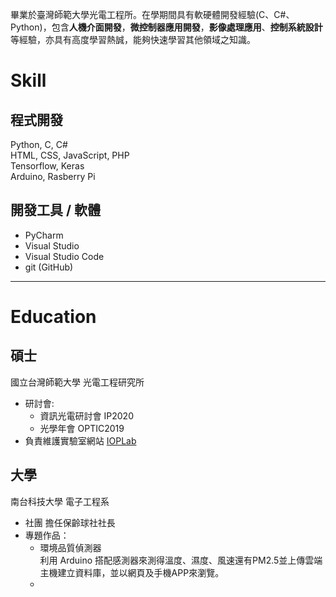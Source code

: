 畢業於臺灣師範大學光電工程所。在學期間具有軟硬體開發經驗(C、C#、Python)，包含**人機介面開發**，**微控制器應用開發**，**影像處理應用**、**控制系統設計**等經驗，亦具有高度學習熱誠，能夠快速學習其他領域之知識。

# Skill
## 程式開發
Python, C, C#  
HTML, CSS, JavaScript, PHP  
Tensorflow, Keras  
Arduino, Rasberry Pi  

## 開發工具 / 軟體  
* PyCharm  
* Visual Studio  
* Visual Studio Code  
* git (GitHub)  

---

# Education
## 碩士  
  國立台灣師範大學 光電工程研究所  
  * 研討會:  
    * 資訊光電研討會 IP2020  
    * 光學年會 OPTIC2019  
  * 負責維護實驗室網站 [IOPLab](https://ioplab.ieo.ntnu.edu.tw/ioplab/en/index.php)

## 大學  
  南台科技大學 電子工程系  
  * 社團 擔任保齡球社社長  
  * 專題作品：  
    * 環境品質偵測器  
      利用 Arduino 搭配感測器來測得溫度、濕度、風速還有PM2.5並上傳雲端主機建立資料庫，並以網頁及手機APP來瀏覽。
    * 


<!--

You can use the [editor on GitHub](https://github.com/jacky10001/jacky10001.github.io/edit/main/index.md) to maintain and preview the content for your website in Markdown files.

Whenever you commit to this repository, GitHub Pages will run [Jekyll](https://jekyllrb.com/) to rebuild the pages in your site, from the content in your Markdown files.

### Markdown

Markdown is a lightweight and easy-to-use syntax for styling your writing. It includes conventions for

```markdown
Syntax highlighted code block

# Header 1
## Header 2
### Header 3

- Bulleted
- List

1. Numbered
2. List

**Bold** and _Italic_ and `Code` text

[Link](url) and ![Image](src)
```

For more details see [GitHub Flavored Markdown](https://guides.github.com/features/mastering-markdown/).

### Jekyll Themes

Your Pages site will use the layout and styles from the Jekyll theme you have selected in your [repository settings](https://github.com/jacky10001/jacky10001.github.io/settings). The name of this theme is saved in the Jekyll `_config.yml` configuration file.

### Support or Contact

Having trouble with Pages? Check out our [documentation](https://docs.github.com/categories/github-pages-basics/) or [contact support](https://support.github.com/contact) and we’ll help you sort it out.

-->
